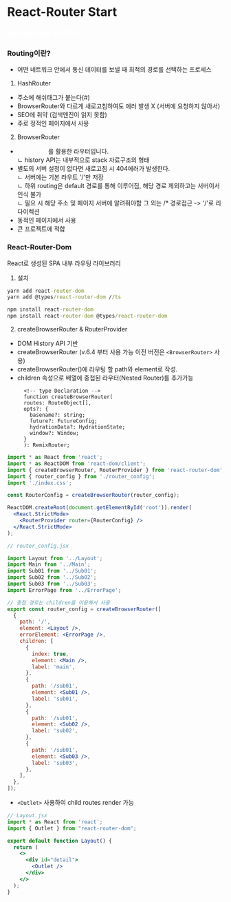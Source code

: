 # React-Router Start

<a href="I" style="color:#fff;font-size:1rem;font-weight:800;">React Router 공식문서</a>

### Routing이란?

- 어떤 네트워크 안에서 통신 데이터를 보낼 때 최적의 경로를 선택하는 프로세스

1. HashRouter

- 주소에 해쉬태그가 붙는다(#)
- BrowserRouter와 다르게 새로고침하여도 에러 발생 X
  (서버에 요청하지 않아서)
- SEO에 취약 (검색엔진이 읽지 못함)
- 주로 정적인 페이지에서 사용

2. BrowserRouter

- <a href="https://developer.mozilla.org/ko/docs/Web/API/History_API" style="color:#fff;">history API</a>를 활용한 라우터입니다. <br>
  ㄴ history API는 내부적으로 stack 자료구조의 형태 <br>
- 별도의 서버 설정이 없다면 새로고침 시 404에러가 발생한다. <br>
  ㄴ 서버에는 기본 라우트 '/'만 저장 <br>
  ㄴ 하위 routing은 default 경로를 통해 이루어짐, 해당 경로 제외하고는 서버이서 인식 불가 <br>
  ㄴ 필요 시 해당 주소 및 페이지 서버에 알려줘야함 그 외는 /\* 경로접근 -> '/'로 리다이렉션
- 동적인 페이지에서 사용
- 큰 프로젝트에 적합

### React-Router-Dom

React로 생성된 SPA 내부 라우팅 라이브러리

1. 설치

```cmd
yarn add react-router-dom
yarn add @types/react-router-dom //ts

npm install react-router-dom
npm install react-router-dom @types/react-router-dom
```

2. createBrowserRouter & RouterProvider
- DOM History API 기반
- createBrowserRouter (v.6.4 부터 사용 가능 이전 버전은 `<BrowserRouter>` 사용) <br>
- createBrowserRouter()에 라우팅 할 path와 element로 작성. <br>
- children 속성으로 배열에 중첩된 라우터(Nested Router)를 추가가능<br>
  ```
    <!-- type Declaration -->
    function createBrowserRouter(
    routes: RouteObject[],
    opts?: {
      basename?: string;
      future?: FutureConfig;
      hydrationData?: HydrationState;
      window?: Window;
    }
    ): RemixRouter;
  ```


```jsx
import * as React from 'react';
import * as ReactDOM from 'react-dom/client';
import { createBrowserRouter, RouterProvider } from 'react-router-dom';
import { router_config } from './router_config';
import './index.css';

const RouterConfig = createBrowserRouter(router_config);

ReactDOM.createRoot(document.getElementById('root')).render(
  <React.StrictMode>
    <RouterProvider router={RouterConfig} />
  </React.StrictMode>
);

```

```jsx
// router_config.jsx

import Layout from '../Layout';
import Main from '../Main';
import Sub01 from '../Sub01';
import Sub02 from '../Sub02';
import Sub03 from '../Sub03';
import ErrorPage from '../ErrorPage';

// 중첩 경로는 children을 이용해서 사용
export const router_config = createBrowserRouter([
  {
    path: '/',
    element: <Layout />,
    errorElement: <ErrorPage />,
    children: [
      {
        index: true,
        element: <Main />,
        label: 'main',
      },
      {
        path: '/sub01',
        element: <Sub01 />,
        label: 'sub01',
      },
      {
        path: '/sub01',
        element: <Sub02 />,
        label: 'sub02',
      },
      {
        path: '/sub01',
        element: <Sub03 />,
        label: 'sub03',
      },
    ],
  },
]);
```

- `<Outlet>` 사용하여 child routes render 가능

```jsx
// Layout.jsx
import * as React from 'react';
import { Outlet } from "react-router-dom";

export default function Layout() {
  return (
    <>
      <div id="detail">
        <Outlet />
      </div>
    </>
  );
}
```